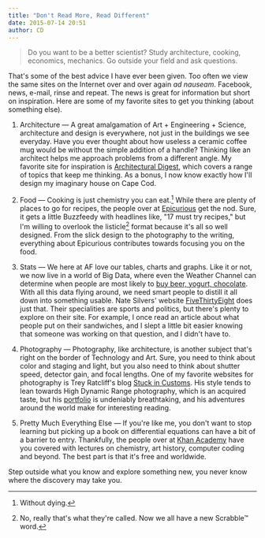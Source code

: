 ```yaml
---
title: "Don't Read More, Read Different"
date: 2015-07-14 20:51
author: CD
---
```


> Do you want to be a better scientist? Study architecture, cooking, economics, mechanics. Go outside your field and ask questions. 

That's some of the best advice I have ever been given. Too often we view the same sites on the Internet over and over again _ad nauseam_. Facebook, news, e-mail, rinse and repeat. The news is great for information but short on inspiration. Here are some of my favorite sites to get you thinking (about something else).

<!-- more -->

1. Architecture &mdash; A great amalgamation of Art + Engineering + Science, architecture and design is everywhere, not just in the buildings we see everyday. Have you ever thought about how useless a ceramic coffee mug would be without the simple addition of a handle? Thinking like an architect helps me approach problems from a different angle. My favorite site for inspiration is [Architectural Digest](http://www.architecturaldigest.com/), which covers a range of topics that keep me thinking. As a bonus, I now know exactly how I'll design my imaginary house on Cape Cod.

2. Food &mdash; Cooking is just chemistry you can eat.[^1] While there are plenty of places to go for recipes, the people over at [Epicurious](http://www.epicurious.com/) get the nod. Sure, it gets a little Buzzfeedy with headlines like, "17 must try recipes," but I'm willing to overlook the listicle[^2] format because it's all so well designed. From the slick design to the photography to the writing, everything about Epicurious  contributes towards focusing you on the food. 

3. Stats &mdash; We here at AF love our tables, charts and graphs. Like it or not, we now live in a world of Big Data, where even the Weather Channel can determine when people are most likely to [buy beer, yogurt, chocolate](http://www.adweek.com/news/advertising-branding/weather-can-predict-whether-you-want-beer-156404). With all this data flying around, we need smart people to distill it all down into something usable. Nate Silvers' website [FiveThirtyEight](http://fivethirtyeight.com/) does just that. Their specialities are sports and politics, but there's plenty to explore on their site. For example, I once read an article about what people put on their sandwiches, and I slept a little bit easier knowing that someone was working on that question, and I didn't have to. 

4. Photography &mdash; Photography, like architecture, is another subject that's right on the border of Technology and Art. Sure, you need to think about color and staging and light, but you also need to think about shutter speed, detector gain, and focal lengths. One of my favorite websites for photography is Trey Ratcliff's blog [Stuck in Customs](http://www.stuckincustoms.com/). His style tends to lean towards High Dynamic Range photography, which is an acquired taste, but his [portfolio](http://stuckincustoms.smugmug.com/)
is undeniably breathtaking, and his adventures around the world make for interesting reading. 

5. Pretty Much Everything Else &mdash; If you're like me, you don't want to stop learning but picking up a book on differential equations can have a bit of a barrier to entry. Thankfully, the people over at [Khan Academy](http://www.khanacademy.org) have you covered with lectures on chemistry, art history, computer coding and beyond. The best part is that it's free and worldwide.

Step outside what you know and explore something new, you never know where the discovery may take you.

[^1]: Without dying. 
[^2]: No, really that's what they're called. Now we all have a new Scrabble™ word.